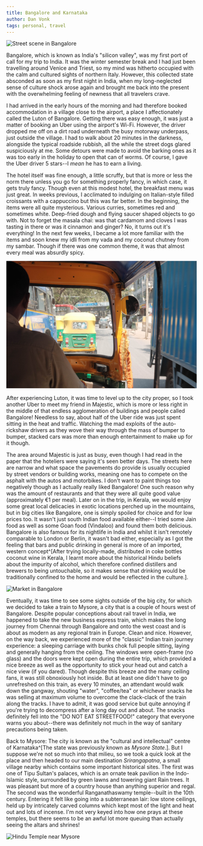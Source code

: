 ```yaml
---
title: Bangalore and Karnataka
author: Dan Vonk
tags: personal, travel
---
```


![Street scene in Bangalore](/images/DSCF8688.JPG "A streetscape in a slightly
edgy neighbourhood in Bangalore.")

Bangalore, which is known as India's "silicon valley", was my first port of call
for my trip to India. It was the winter semester break and I had just been
travelling around Venice and Triest, so my mind was hitherto occupied with the
calm and cultured sights of northern Italy. However, this collected state
absconded as soon as my first night in India, when my
long-neglected sense of culture shock arose again and brought me back into the
present with the overwhelming feeling of newness that all travelers crave.

<!--more-->

I had arrived in the early hours of the morning and had therefore booked
accommodation in a village close to the airport, a place I affectionately called
the Luton of Bangalore. Getting there was easy enough, it was just a matter of
booking an Uber using the airport's Wi-Fi. However, the driver dropped me off on
a dirt road underneath the busy motorway underpass, just outside the village. I
had to walk about 20 minutes in the darkness, alongside the typical roadside
rubbish, all the while the street dogs glared suspiciously at me. Some detours
were made to avoid the barking ones as it was too early in the holiday to open
that can of worms. Of course, I gave the Uber driver 5 stars--I _mean_ he has to
earn a living.

The hotel itself was fine enough, a little scruffy, but that is more or less the
norm there unless you go for something properly fancy, in which case, it gets
truly fancy. Though even at this modest hotel, the breakfast menu was just
great. In weeks previous, I acclimated to indulging on Italian-style filled
croissants with a cappuccino but this was far better. In the beginning, the
items were all quite mysterious. Various curries, sometimes red and sometimes
white. Deep-fried dough and flying saucer shaped objects to go with. Not to
forget the masala chai: was that cardamom and cloves I was tasting in there or
was it cinnamon and ginger? No, it turns out it's everything! In the next few
weeks, I became a lot more familiar with the items and soon knew my idli
from my vada and my coconut chutney from my sambar. Though if there was one
common theme, it was that almost every meal was absurdly spicy.

![Auto driver in Bangalore](/images/DSCF8660.JPG "Some dodgy overtaking in an auto.")

After experiencing Luton, it was time to level up to the city proper, so I took
another Uber to meet my friend in Majestic, which is more or less right in the
middle of that endless agglomeration of buildings and people called Bangalore!
Needless to say, about half of the Uber ride was just spent sitting in the heat
and traffic. Watching the mad exploits of the auto-rickshaw drivers as they wove
their way through the mass of bumper to bumper, stacked cars was more than
enough entertainment to make up for it though.

The area around Majestic is just as busy, even though I had read in the paper
that the hoteliers were saying it's seen better days. The streets here are
narrow and what space the pavements do provide is usually occupied by street
vendors or building works, meaning one has to compete on the asphalt with the
autos and motorbikes. I don't want to paint things too negatively though as I
actually really liked Bangalore! One such reason why was the amount of
restaurants and that they were all quite good value (approximately €1 per meal).
Later on in the trip, in Kerala, we would enjoy some great local delicacies in
exotic locations perched up in the mountains, but in big cities like Bangalore,
one is simply spoiled for choice and for low prices too. It wasn't just south
Indian food available either--I tried some Jain food as well as some Goan food
(Vindaloo) and found them both delicious. Bangalore is also famous for its
nightlife in India and whilst it isn't remotely comparable to London or Berlin,
it wasn't bad either, especially as I got the feeling that bars and public
drinking in general is more of an imported, western concept^[After trying
locally-made, distributed in coke bottles coconut wine in Kerala, I learnt more
about the historical Hindu beliefs about the impurity of alcohol, which therefore
confined distillers and brewers to being untouchable, so it makes sense that drinking would be
traditionally confined to the home and would be reflected in the culture.].

![Market in Bangalore](/images/DSCF8683.JPG "A market scene in the same
neighbourhood as previously.")

Eventually, it was time to see some sights outside of the big city, for which we
decided to take a train to Mysore, a city that is a couple of hours west of
Bangalore. Despite popular conceptions about rail travel in India, we happened
to take the new business express train, which makes the long journey from
Chennai through Bangalore and onto the west coast and is about as modern as any
regional train in Europe. Clean and nice. However, on the way back, we
experienced more of the "classic" Indian train journey experience: a sleeping
carriage with bunks chok full people sitting, laying and generally hanging from
the ceiling. The windows were open-frame (no glass) and the doors were kept open
during the entire trip, which provided a nice breeze as well as the opportunity
to stick your head out and catch a nice view (if you dared). Though despite this
breeze and the many ceiling fans, it was still obnoxiously hot inside. But at least one
didn't have to go unrefreshed on this train, as every 10 minutes, an attendant would
walk down the gangway, shouting "water", "coffee/tea" or whichever snacks he was
selling at maximum volume to overcome the clack-clack of the train along the
tracks. I have to admit, it was good service but quite annoying if you're trying
to decompress after a long day out and about. The snacks definitely fell into
the "DO NOT EAT STREETFOOD!" category that everyone warns you about--there was
definitely not much in the way of sanitary precautions being taken.

Back to Mysore: The city is known as the "cultural and intellectual" centre of
Karnataka^[The state was previously known as _Mysore State_.]. But I suppose
we're not so much into that milieu, so we took a quick look at the place and
then headed to our main destination _Srirangapatna_, a small village nearby
which contains some important historical sites. The first was one of Tipu
Sultan's palaces, which is an ornate teak pavilion in the Indo-Islamic style,
surrounded by green lawns and towering giant Rain trees. It was pleasant but more of
a country house than anything superior and regal. The second was the wonderful
Ranganathaswamy temple--built in the 10th century. Entering it felt like going
into a subterranean lair: low stone ceilings, held up by intricately carved
columns which kept most of the light and heat out and lots of incense. I'm not
very keyed into how one prays at these temples, but there seems to be an awful
lot more queuing than actually seeing the altars and shrines!

![Hindu Temple near Mysore](/images/DSCF8698.JPG "The road leading up to the
temple in Sri Rangapatna.")

